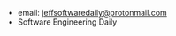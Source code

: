 - email: jeffsoftwaredaily@protonmail.com
- Software Engineering Daily

<!---
jeffmeyerson/jeffmeyerson is a ✨ special ✨ repository because its `README.md` (this file) appears on your GitHub profile.
You can click the Preview link to take a look at your changes.
--->
